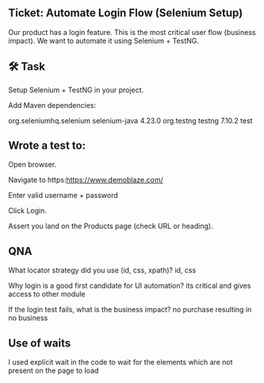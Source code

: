Ticket: Automate Login Flow (Selenium Setup)
-------------------------------------------
Our product has a login feature. This is the most critical user flow (business impact).
We want to automate it using Selenium + TestNG.

🛠 Task
------

Setup Selenium + TestNG in your project.

Add Maven dependencies:

<dependency>
    <groupId>org.seleniumhq.selenium</groupId>
    <artifactId>selenium-java</artifactId>
    <version>4.23.0</version>
</dependency>

<dependency>
    <groupId>org.testng</groupId>
    <artifactId>testng</artifactId>
    <version>7.10.2</version>
    <scope>test</scope>
</dependency>


Wrote a test to:
--------------

Open browser.

Navigate to https:https://www.demoblaze.com/

Enter valid username + password 

Click Login.

Assert you land on the Products page (check URL or heading).

QNA
---

What locator strategy did you use (id, css, xpath)? id, css 

Why login is a good first candidate for UI automation? its critical and gives access to other module

If the login test fails, what is the business impact? no purchase resulting in no business


## Use of waits

I used explicit wait in the code to wait for the elements which are not present on the page to load
